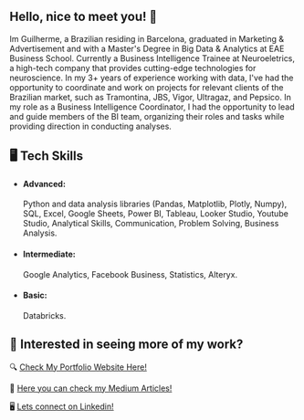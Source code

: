 ## Hello, nice to meet you! 👋

Im Guilherme, a Brazilian residing in Barcelona, graduated in Marketing & Advertisement and with a Master's Degree in Big Data & Analytics at EAE Business School. Currently a Business Intelligence Trainee at Neuroeletrics, a high-tech company that provides cutting-edge technologies for neuroscience. In my 3+ years of experience working with data, I've had the opportunity to coordinate and work on projects for relevant clients of the Brazilian market, such as Tramontina, JBS, Vigor, Ultragaz, and Pepsico. In my role as a Business Intelligence Coordinator, I had the opportunity to lead and guide members of the BI team, organizing their roles and tasks while providing direction in conducting analyses. 

## 🖥 Tech Skills

- #### Advanced:
   Python and data analysis libraries (Pandas, Matplotlib, Plotly, Numpy), SQL, Excel, Google Sheets, Power BI, Tableau, Looker Studio, Youtube Studio, Analytical Skills, Communication, Problem Solving, Business Analysis.

- #### Intermediate:
   Google Analytics, Facebook Business, Statistics, Alteryx.

- #### Basic:
   Databricks.

## 💼 Interested in seeing more of my work?

🔍 [Check My Portfolio Website Here!](https://guidatt.my.canva.site/portfolio-website)

📄 [Here you can check my Medium Articles!](https://medium.com/@guilhermedatt)

🖥️ [Lets connect on Linkedin!](https://www.linkedin.com/in/guilherme-datt/)

